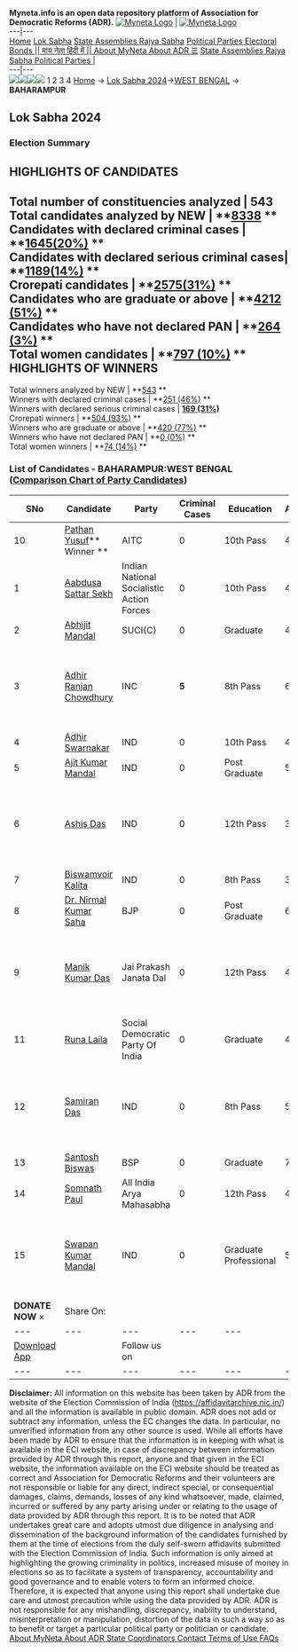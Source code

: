 **Myneta.info is an open data repository platform of Association for Democratic Reforms (ADR).**
[![Myneta Logo](https://www.myneta.info/lib/img/myneta-logo.png)](https://www.myneta.info/) | [![Myneta Logo](https://www.myneta.info/lib/img/adr-logo.png)](https://adrindia.org)  
---|---  
[Home](https://www.myneta.info/) [Lok Sabha](https://www.myneta.info/#ls "Lok Sabha") [ State Assemblies ](https://www.myneta.info/#sa "State Assemblies") [Rajya Sabha](https://www.myneta.info/#rs "Rajya Sabha") [Political Parties ](https://www.myneta.info/party "Political Parties") [ Electoral Bonds ](https://www.myneta.info/electoral_bonds "Electoral Bonds") [ || माय नेता हिंदी में || ](https://translate.google.co.in/translate?prev=hp&hl=en&js=y&u=www.myneta.info&sl=en&tl=hi&history_state0=) [ About MyNeta ](https://adrindia.org/content/about-myneta) [ About ADR ](https://adrindia.org/about-adr/who-we-are) [☰](javascript:void\(0\))
[ State Assemblies ](https://www.myneta.info/#sa "State Assemblies") [ Rajya Sabha ](https://www.myneta.info/#rs "Rajya Sabha") [ Political Parties ](https://www.myneta.info/party "Political Parties")
|   
---|---  
![](https://www.myneta.info/lib/img/banner/banner-1.png)![](https://www.myneta.info/lib/img/banner/banner-2.png)![](https://www.myneta.info/lib/img/banner/banner-3.png)![](https://www.myneta.info/lib/img/banner/banner-4.png)
1  2  3  4 
[Home](https://www.myneta.info/) → [Lok Sabha 2024](https://www.myneta.info/LokSabha2024/)→[WEST BENGAL](https://www.myneta.info/LokSabha2024/index.php?action=show_constituencies&state_id=36) → **BAHARAMPUR**
### 
## Lok Sabha 2024
###  Election Summary 
HIGHLIGHTS OF CANDIDATES  
---  
Total number of constituencies analyzed |  543   
Total candidates analyzed by NEW | **[8338](https://www.myneta.info/LokSabha2024/index.php?action=summary&subAction=candidates_analyzed&sort=candidate#summary) **  
Candidates with declared criminal cases | **[1645(20%)](https://www.myneta.info/LokSabha2024/index.php?action=summary&subAction=crime&sort=candidate#summary) **  
Candidates with declared serious criminal cases| **[1189(14%)](https://www.myneta.info/LokSabha2024/index.php?action=summary&subAction=serious_crime&sort=candidate#summary) **  
Crorepati candidates | **[2575(31%)](https://www.myneta.info/LokSabha2024/index.php?action=summary&subAction=crorepati&sort=candidate#summary) **  
Candidates who are graduate or above | **[4212 (51%)](https://www.myneta.info/LokSabha2024/index.php?action=summary&subAction=education&sort=candidate#summary) **  
Candidates who have not declared PAN | **[264 (3%)](https://www.myneta.info/LokSabha2024/index.php?action=summary&subAction=without_pan&sort=candidate#summary) **  
Total women candidates | **[797 (10%)](https://www.myneta.info/LokSabha2024/index.php?action=summary&subAction=women_candidate&sort=candidate#summary) **  
HIGHLIGHTS OF WINNERS  
---  
Total winners analyzed by NEW | **[543](https://www.myneta.info/LokSabha2024/index.php?action=summary&subAction=winner_analyzed&sort=candidate#summary) **  
Winners with declared criminal cases | **[251 (46%)](https://www.myneta.info/LokSabha2024/index.php?action=summary&subAction=winner_crime&sort=candidate#summary) **  
Winners with declared serious criminal cases | **[169 (31%)](https://www.myneta.info/LokSabha2024/index.php?action=summary&subAction=winner_serious_crime&sort=candidate#summary)**  
Crorepati winners | **[504 (93%)](https://www.myneta.info/LokSabha2024/index.php?action=summary&subAction=winner_crorepati&sort=candidate#summary) **  
Winners who are graduate or above | **[420 (77%)](https://www.myneta.info/LokSabha2024/index.php?action=summary&subAction=winner_education&sort=candidate#summary) **  
Winners who have not declared PAN | **[0 (0%)](https://www.myneta.info/LokSabha2024/index.php?action=summary&subAction=winner_without_pan&sort=candidate#summary) **  
Total women winners | **[74 (14%)](https://www.myneta.info/LokSabha2024/index.php?action=summary&subAction=winner_women&sort=candidate#summary) **  
### List of Candidates - BAHARAMPUR:WEST BENGAL ([Comparison Chart of Party Candidates](https://www.myneta.info/LokSabha2024/comparisonchart.php?constituency_id=544))
SNo | Candidate| Party| Criminal Cases| Education| Age| Total Assets| Liabilities  
---|---|---|---|---|---|---|---  
10  | [Pathan Yusuf](https://www.myneta.info/LokSabha2024/candidate.php?candidate_id=5183)** Winner ** | AITC | 0 | 10th Pass| 41 | Rs 45,63,04,016 ~ 45 Crore+ | Rs 11,96,70,558 ~ 11 Crore+  
1  | [Aabdusa Sattar Sekh](https://www.myneta.info/LokSabha2024/candidate.php?candidate_id=6194) | Indian National Socialistic Action Forces | 0 | 10th Pass| 41 | Rs 75,19,370 ~ 75 Lacs+ | Rs 8,00,000 ~ 8 Lacs+  
2  | [Abhijit Mandal](https://www.myneta.info/LokSabha2024/candidate.php?candidate_id=5184) | SUCI(C) | 0 | Graduate| 47 | Rs 84,85,209 ~ 84 Lacs+ | Rs 0 ~   
3  | [Adhir Ranjan Chowdhury](https://www.myneta.info/LokSabha2024/candidate.php?candidate_id=6189) | INC | **5** | 8th Pass| 68 | ![](https://myneta.info/image_v2.php?myneta_folder=LokSabha2024&candidate_id=6189&col=ta) | ![](https://myneta.info/image_v2.php?myneta_folder=LokSabha2024&candidate_id=6189&col=lia)  
4  | [Adhir Swarnakar](https://www.myneta.info/LokSabha2024/candidate.php?candidate_id=6186) | IND | 0 | 10th Pass| 43 | Rs 57,000 ~ 57 Thou+ | Rs 0 ~   
5  | [Ajit Kumar Mandal](https://www.myneta.info/LokSabha2024/candidate.php?candidate_id=6195) | IND | 0 | Post Graduate| 58 | Rs 63,87,077 ~ 63 Lacs+ | Rs 0 ~   
6  | [Ashis Das](https://www.myneta.info/LokSabha2024/candidate.php?candidate_id=6188) | IND | 0 | 12th Pass| 31 | ![](https://myneta.info/image_v2.php?myneta_folder=LokSabha2024&candidate_id=6188&col=ta) | ![](https://myneta.info/image_v2.php?myneta_folder=LokSabha2024&candidate_id=6188&col=lia)  
7  | [Biswamvoir Kalita](https://www.myneta.info/LokSabha2024/candidate.php?candidate_id=6192) | IND | 0 | 8th Pass| 37 | Rs 15,745 ~ 15 Thou+ | Rs 0 ~   
8  | [Dr. Nirmal Kumar Saha](https://www.myneta.info/LokSabha2024/candidate.php?candidate_id=5182) | BJP | 0 | Post Graduate| 65 | Rs 18,04,42,184 ~ 18 Crore+ | Rs 0 ~   
9  | [Manik Kumar Das](https://www.myneta.info/LokSabha2024/candidate.php?candidate_id=6191) | Jai Prakash Janata Dal | 0 | 12th Pass| 42 | ![](https://myneta.info/image_v2.php?myneta_folder=LokSabha2024&candidate_id=6191&col=ta) | ![](https://myneta.info/image_v2.php?myneta_folder=LokSabha2024&candidate_id=6191&col=lia)  
11  | [Runa Laila](https://www.myneta.info/LokSabha2024/candidate.php?candidate_id=6197) | Social Democratic Party Of India | 0 | Graduate| 47 | Rs 22,95,988 ~ 22 Lacs+ | Rs 0 ~   
12  | [Samiran Das](https://www.myneta.info/LokSabha2024/candidate.php?candidate_id=6187) | IND | 0 | 8th Pass| 53 | ![](https://myneta.info/image_v2.php?myneta_folder=LokSabha2024&candidate_id=6187&col=ta) | ![](https://myneta.info/image_v2.php?myneta_folder=LokSabha2024&candidate_id=6187&col=lia)  
13  | [Santosh Biswas](https://www.myneta.info/LokSabha2024/candidate.php?candidate_id=6190) | BSP | 0 | Graduate| 72 | Rs 2,49,840 ~ 2 Lacs+ | Rs 0 ~   
14  | [Somnath Paul](https://www.myneta.info/LokSabha2024/candidate.php?candidate_id=6193) | All India Arya Mahasabha | 0 | 12th Pass| 40 | Rs 15,56,000 ~ 15 Lacs+ | Rs 0 ~   
15  | [Swapan Kumar Mandal](https://www.myneta.info/LokSabha2024/candidate.php?candidate_id=6196) | IND | 0 | Graduate Professional| 53 | ![](https://myneta.info/image_v2.php?myneta_folder=LokSabha2024&candidate_id=6196&col=ta) | ![](https://myneta.info/image_v2.php?myneta_folder=LokSabha2024&candidate_id=6196&col=lia)  
|  **DONATE NOW** × |  Share On:  | [](https://api.whatsapp.com/send?text=https%3A%2F%2Fmyneta.info%2Fpunjab2022%2Findex.php%3Faction%3Dshow_constituencies%26state_id%3D19) | [](https://www.facebook.com/sharer/sharer.php?u=https%3A%2F%2Fmyneta.info%2Fpunjab2022%2Findex.php%3Faction%3Dshow_constituencies%26state_id%3D19) | [](https://twitter.com/share?url=https%3A%2F%2Fmyneta.info%2Fpunjab2022%2Findex.php%3Faction%3Dshow_constituencies%26state_id%3D19)  
---|---|---|---|---  
| [ Download App ](https://play.google.com/store/apps/details?id=com.webrosoft.myneta1&pcampaignid=pcampaignidMKT-Other-global-all-co-prtnr-py-PartBadge-Mar2515-1) | [](https://play.google.com/store/apps/details?id=com.webrosoft.myneta1&pcampaignid=pcampaignidMKT-Other-global-all-co-prtnr-py-PartBadge-Mar2515-1) |  Follow us on  | [](https://www.facebook.com/adrindia.org/) | [](https://twitter.com/adrspeaks) | [](https://groups.google.com/g/national-election-watch?hl=en&pli=1) | [](https://www.instagram.com/adrspeaks/) | [](https://www.youtube.com/user/adrspeaks) | [](https://sharechat.com/profile/adrspeaks)  
---|---|---|---|---|---|---|---|---  
**Disclaimer:** All information on this website has been taken by ADR from the website of the Election Commission of India (https://affidavitarchive.nic.in/) and all the information is available in public domain. ADR does not add or subtract any information, unless the EC changes the data. In particular, no unverified information from any other source is used. While all efforts have been made by ADR to ensure that the information is in keeping with what is available in the ECI website, in case of discrepancy between information provided by ADR through this report, anyone and that given in the ECI website, the information available on the ECI website should be treated as correct and Association for Democratic Reforms and their volunteers are not responsible or liable for any direct, indirect special, or consequential damages, claims, demands, losses of any kind whatsoever, made, claimed, incurred or suffered by any party arising under or relating to the usage of data provided by ADR through this report. It is to be noted that ADR undertakes great care and adopts utmost due diligence in analysing and dissemination of the background information of the candidates furnished by them at the time of elections from the duly self-sworn affidavits submitted with the Election Commission of India. Such information is only aimed at highlighting the growing criminality in politics, increased misuse of money in elections so as to facilitate a system of transparency, accountability and good governance and to enable voters to form an informed choice. Therefore, it is expected that anyone using this report shall undertake due care and utmost precaution while using the data provided by ADR. ADR is not responsible for any mishandling, discrepancy, inability to understand, misinterpretation or manipulation, distortion of the data in such a way so as to benefit or target a particular political party or politician or candidate. 
[ About MyNeta ](https://adrindia.org/content/about-myneta) [ About ADR ](https://adrindia.org/about-adr/who-we-are) [ State Coordinators ](https://adrindia.org/about-adr/state-coordinators) [ Contact ](https://adrindia.org/contact-us) [ Terms of Use ](https://adrindia.org/content/adr-terms-use) [ FAQs ](https://adrindia.org/content/faqs)
